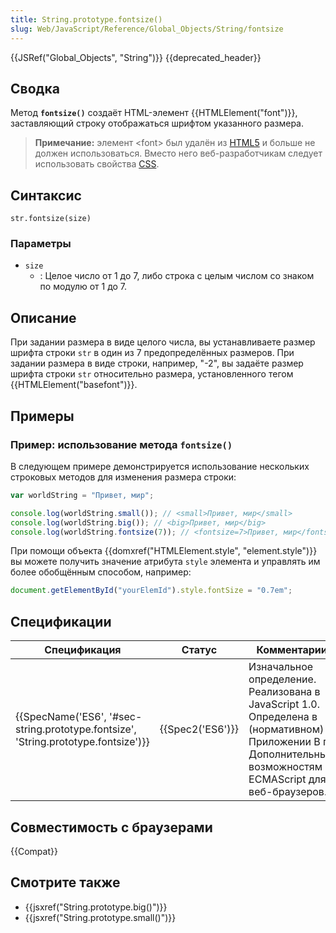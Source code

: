 ```yaml
---
title: String.prototype.fontsize()
slug: Web/JavaScript/Reference/Global_Objects/String/fontsize
---
```


{{JSRef("Global_Objects", "String")}} {{deprecated_header}}

## Сводка

Метод **`fontsize()`** создаёт HTML-элемент {{HTMLElement("font")}}, заставляющий строку отображаться шрифтом указанного размера.

> **Примечание:** элемент \<font> был удалён из [HTML5](/ru/docs/Web/Guide/HTML/HTML5) и больше не должен использоваться. Вместо него веб-разработчикам следует использовать свойства [CSS](/ru/docs/Web/CSS).

## Синтаксис

```
str.fontsize(size)
```

### Параметры

- `size`
  - : Целое число от 1 до 7, либо строка с целым числом со знаком по модулю от 1 до 7.

## Описание

При задании размера в виде целого числа, вы устанавливаете размер шрифта строки `str` в один из 7 предопределённых размеров. При задании размера в виде строки, например, "-2", вы задаёте размер шрифта строки `str` относительно размера, установленного тегом {{HTMLElement("basefont")}}.

## Примеры

### Пример: использование метода `fontsize()`

В следующем примере демонстрируется использование нескольких строковых методов для изменения размера строки:

```js
var worldString = "Привет, мир";

console.log(worldString.small()); // <small>Привет, мир</small>
console.log(worldString.big()); // <big>Привет, мир</big>
console.log(worldString.fontsize(7)); // <fontsize=7>Привет, мир</fontsize>
```

При помощи объекта {{domxref("HTMLElement.style", "element.style")}} вы можете получить значение атрибута `style` элемента и управлять им более обобщённым способом, например:

```js
document.getElementById("yourElemId").style.fontSize = "0.7em";
```

## Спецификации

| Спецификация                                                                       | Статус           | Комментарии                                                                                                                                                 |
| ---------------------------------------------------------------------------------- | ---------------- | ----------------------------------------------------------------------------------------------------------------------------------------------------------- |
| {{SpecName('ES6', '#sec-string.prototype.fontsize', 'String.prototype.fontsize')}} | {{Spec2('ES6')}} | Изначальное определение. Реализована в JavaScript 1.0. Определена в (нормативном) Приложении B по Дополнительным возможностям ECMAScript для веб-браузеров. |

## Совместимость с браузерами

{{Compat}}

## Смотрите также

- {{jsxref("String.prototype.big()")}}
- {{jsxref("String.prototype.small()")}}
